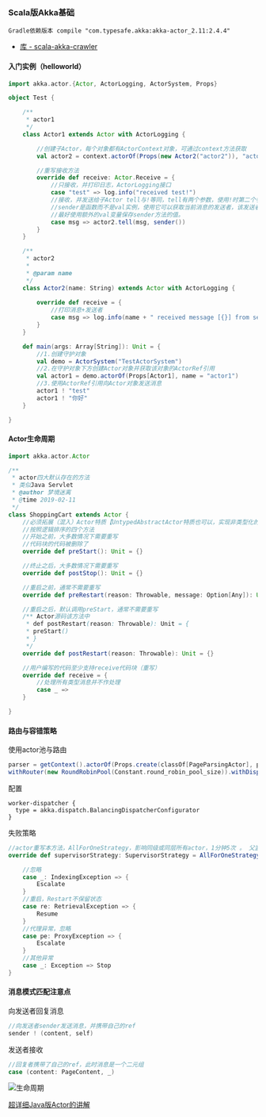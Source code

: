 ### Scala版Akka基础

    Gradle依赖版本 compile "com.typesafe.akka:akka-actor_2.11:2.4.4"
    
    
    
- [库 - scala-akka-crawler](https://github.com/jxnu-liguobin/scala-akka-crawler)

#### 入门实例（helloworld）

```scala
import akka.actor.{Actor, ActorLogging, ActorSystem, Props}

object Test {

    /**
     * actor1
     */
    class Actor1 extends Actor with ActorLogging {

        //创建子Actor，每个对象都有ActorContext对象，可通过context方法获取
        val actor2 = context.actorOf(Props(new Actor2("actor2")), "actor2")

        //重写接收方法
        override def receive: Actor.Receive = {
            //只接收，并打印日志，ActorLogging接口
            case "test" => log.info("received test!")
            //接收，并发送给子Actor tell与!等同，tell有两个参数，使用!时第二个参数会成为隐式参数
            //sender是函数而不是val实例，使用它可以获取当前消息的发送者，该发送者与收到的消息处于同一个上下文中
            //最好使用额外的val变量保存sender方法的值。
            case msg => actor2.tell(msg, sender())
        }
    }

    /**
     * actor2
     *
     * @param name
     */
    class Actor2(name: String) extends Actor with ActorLogging {
    
        override def receive = {
            //打印消息+发送者
            case msg => log.info(name + " received message [{}] from sender of [{}]", msg, sender)
        }
    }

    def main(args: Array[String]): Unit = {
        //1.创建守护对象
        val demo = ActorSystem("TestActorSystem")
        //2.在守护对象下方创建Actor对象并获取该对象的ActorRef引用
        val actor1 = demo.actorOf(Props[Actor1], name = "actor1")
        //3.使用ActorRef引用向Actor对象发送消息
        actor1 ! "test"
        actor1 ! "你好"
    }

}
```

#### Actor生命周期

```scala
import akka.actor.Actor

/**
 * actor四大默认存在的方法
 * 类似Java Servlet
 * @author 梦境迷离
 * @time 2019-02-11
 */
class ShoppingCart extends Actor {
    //必须拓展（混入）Actor特质【UntypedAbstractActor特质也可以，实现非类型化的actor】
    //按照逻辑排序的四个方法
    //开始之前，大多数情况下需要重写
    //代码块的代码被删除了
    override def preStart(): Unit = {}

    //终止之后，大多数情况下需要重写
    override def postStop(): Unit = {}

    //重启之前，通常不需要重写
    override def preRestart(reason: Throwable, message: Option[Any]): Unit = {}

    //重启之后，默认调用preStart，通常不需要重写
    /** Actor源码该方法中
     * def postRestart(reason: Throwable): Unit = {
     * preStart()
     * }
     */
    override def postRestart(reason: Throwable): Unit = {}

    //用户编写的代码至少支持receive代码块（重写）
    override def receive = {
        //处理所有类型消息并不作处理
        case _ =>
    }

}

```

#### 路由与容错策略

使用actor池与路由
```scala
parser = getContext().actorOf(Props.create(classOf[PageParsingActor], pageRetriever).
withRouter(new RoundRobinPool(Constant.round_robin_pool_size)).withDispatcher("worker-dispatcher"))
```
配置
```
worker-dispatcher {
  type = akka.dispatch.BalancingDispatcherConfigurator
}
```
失败策略
```scala
//actor重写本方法，AllForOneStrategy，影响同级或同层所有actor，1分钟5次 。 父监控子
override def supervisorStrategy: SupervisorStrategy = AllForOneStrategy(maxNrOfRetries = 5, Duration.create("1 minute"), true) {

    //忽略
    case _: IndexingException => {
        Escalate
    }
    //重启，Restart不保留状态
    case re: RetrievalException => {
        Resume
    }
    //代理异常，忽略
    case pe: ProxyException => {
        Escalate
    }
    //其他异常
    case _: Exception => Stop
}
```

#### 消息模式匹配注意点

向发送者回复消息
```scala
//向发送者sender发送消息，并携带自己的ref
sender ! (content, self)
```
发送者接收
```scala
//回复者携带了自己的ref，此时消息是一个二元组
case (content: PageContent, _) 
```
![生命周期](https://github.com/jxnu-liguobin/cs-summary-reflection/blob/master/src/main/java/cn/edu/jxnu/scala/actor1.png)

[超详细Java版Actor的讲解](http://ifeve.com/akka-doc-java-untyped-actors/)